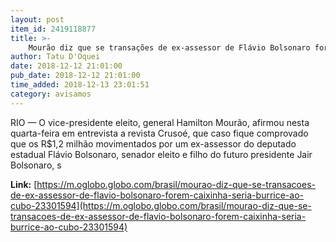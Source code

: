 ```yaml
---
layout: post
item_id: 2419118877
title: >-
    Mourão diz que se transações de ex-assessor de Flávio Bolsonaro forem 'caixinha' seria 'burrice ao cubo'
author: Tatu D'Oquei
date: 2018-12-12 21:01:00
pub_date: 2018-12-12 21:01:00
time_added: 2018-12-13 23:01:51
category: avisamos
---
```


RIO — O vice-presidente eleito, general Hamilton Mourão, afirmou nesta quarta-feira em entrevista a revista Crusoé, que caso fique comprovado que os R$1,2 milhão movimentados por um ex-assessor do deputado estadual Flávio Bolsonaro, senador eleito e filho do futuro presidente Jair Bolsonaro, s

**Link:** [https://m.oglobo.globo.com/brasil/mourao-diz-que-se-transacoes-de-ex-assessor-de-flavio-bolsonaro-forem-caixinha-seria-burrice-ao-cubo-23301594](https://m.oglobo.globo.com/brasil/mourao-diz-que-se-transacoes-de-ex-assessor-de-flavio-bolsonaro-forem-caixinha-seria-burrice-ao-cubo-23301594)


